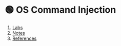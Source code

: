 # 🟢 OS Command Injection
1. [Labs](contents/labs.md)             
2. [Notes](contents/notes.md)           
3. [References](contents/references.md) 